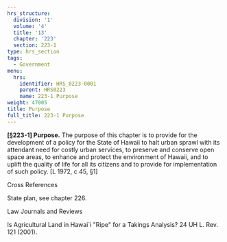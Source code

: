 ```yaml
---
hrs_structure:
  division: '1'
  volume: '4'
  title: '13'
  chapter: '223'
  section: 223-1
type: hrs_section
tags:
  - Government
menu:
  hrs:
    identifier: HRS_0223-0001
    parent: HRS0223
    name: 223-1 Purpose
weight: 47005
title: Purpose
full_title: 223-1 Purpose
---
```

**[§223-1] Purpose.** The purpose of this chapter is to provide for the development of a policy for the State of Hawaii to halt urban sprawl with its attendant need for costly urban services, to preserve and conserve open space areas, to enhance and protect the environment of Hawaii, and to uplift the quality of life for all its citizens and to provide for implementation of such policy. [L 1972, c 45, §1]

Cross References

State plan, see chapter 226.

Law Journals and Reviews

Is Agricultural Land in Hawai`i "Ripe" for a Takings Analysis? 24 UH L. Rev. 121 (2001).